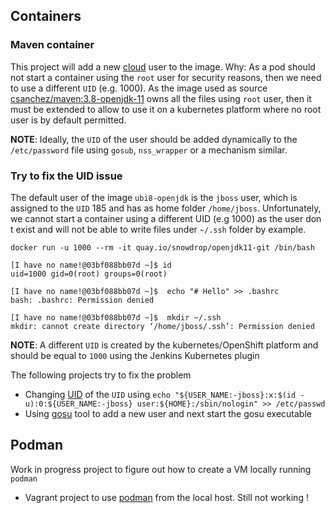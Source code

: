 ## Containers

### Maven container

This project will add a new [cloud](./maven-jdk-adduser) user to the image. Why: As a pod should not start a container using the `root` user for security reasons, then we need
to use a different `UID` (e.g. 1000). As the image used as source [csanchez/maven:3.8-openjdk-11](https://github.com/carlossg/docker-maven) owns all the files using `root` user, then it 
must be extended to allow to use it on a kubernetes platform where no root user is by default permitted.

**NOTE**: Ideally, the `UID` of the user should be added dynamically to the `/etc/password` file using `gosub`, `nss_wrapper` or a mechanism similar.
  
### Try to fix the UID issue

The default user of the image `ubi8-openjdk` is the `jboss` user, which is assigned to the `UID` 185 and has as home folder `/home/jboss`.
Unfortunately, we cannot start a container using a different UID (e.g 1000) as the user don t exist and will not be able to write files under `~/.ssh` folder by example.

```shell script
docker run -u 1000 --rm -it quay.io/snowdrop/openjdk11-git /bin/bash

[I have no name!@03bf088bb07d ~]$ id
uid=1000 gid=0(root) groups=0(root)

[I have no name!@03bf088bb07d ~]$  echo "# Hello" >> .bashrc
bash: .bashrc: Permission denied

[I have no name!@03bf088bb07d ~]$  mkdir ~/.ssh
mkdir: cannot create directory ‘/home/jboss/.ssh’: Permission denied
```
**NOTE**: A different `UID` is created by the kubernetes/OpenShift platform and should be equal to `1000` using the Jenkins Kubernetes plugin

The following projects try to fix the problem

- Changing [UID](./uid/) of the `UID` using `echo "${USER_NAME:-jboss}:x:$(id -u):0:${USER_NAME:-jboss} user:${HOME}:/sbin/nologin" >> /etc/passwd`
- Using [gosu](./gosu/) tool to add a new user and next start the gosu executable

## Podman

Work in progress project to figure out how to create a VM locally running `podman`

- Vagrant project to use [podman](./podman) from the local host. Still not working !